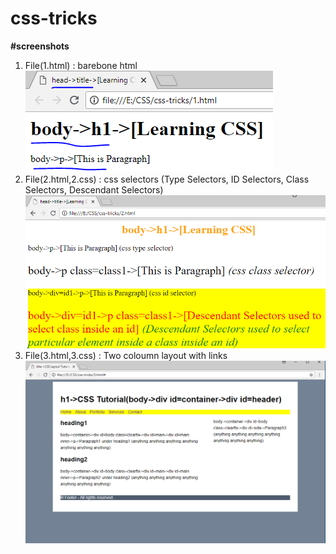 # css-tricks  

**#screenshots**  
1. File(1.html)  : barebone html  
![enter image description here](https://github.com/manojkmishra/css-tricks/blob/master/screenshots/1.PNG)  
2. File(2.html,2.css)  : css selectors (Type Selectors, ID Selectors, Class Selectors, Descendant Selectors)  
![enter image description here](https://github.com/manojkmishra/css-tricks/blob/master/screenshots/2.PNG)  
3. File(3.html,3.css)  : Two coloumn layout with links  
![enter image description here](https://github.com/manojkmishra/css-tricks/blob/master/screenshots/3.PNG)  
